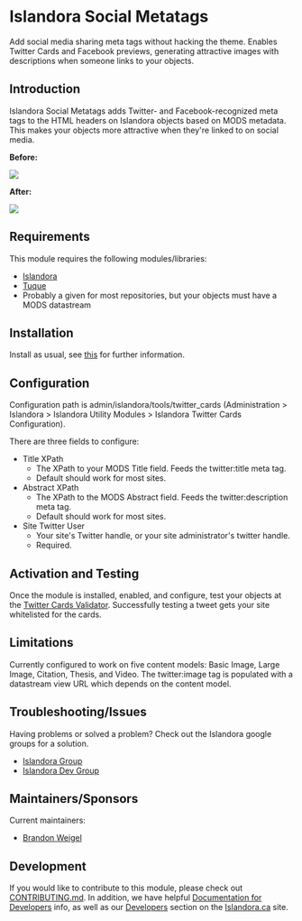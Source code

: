 # Islandora Social Metatags

Add social media sharing meta tags without hacking the theme. Enables Twitter Cards and Facebook previews, generating attractive images with descriptions when someone links to your objects.

## Introduction

Islandora Social Metatags adds Twitter- and Facebook-recognized meta tags to the HTML headers on Islandora objects based on MODS metadata. This makes your objects more attractive when they're linked to on social media.

**Before:**

![](https://s16.postimg.org/3mq40cwox/Screen_Shot_2016_08_31_at_9_23_35_AM.png)

**After:**

![](https://s16.postimg.org/6uuldeiyp/Screen_Shot_2016_08_31_at_9_24_14_AM.png)

## Requirements

This module requires the following modules/libraries:

* [Islandora](https://github.com/islandora/islandora)
* [Tuque](https://github.com/islandora/tuque)
* Probably a given for most repositories, but your objects must have a MODS datastream

## Installation

Install as usual, see [this](https://drupal.org/documentation/install/modules-themes/modules-7) for further information.

## Configuration

Configuration path is admin/islandora/tools/twitter_cards (Administration > Islandora > Islandora Utility Modules > Islandora Twitter Cards Configuration).

There are three fields to configure:

* Title XPath
   * The XPath to your MODS Title field. Feeds the twitter:title meta tag.
   * Default should work for most sites.
* Abstract XPath 
   * The XPath to the MODS Abstract field. Feeds the twitter:description meta tag.
   * Default should work for most sites.
* Site Twitter User
   * Your site's Twitter handle, or your site administrator's twitter handle.
   * Required.

## Activation and Testing

Once the module is installed, enabled, and configure, test your objects at the [Twitter Cards Validator](https://cards-dev.twitter.com/validator). Successfully testing a tweet gets your site whitelisted for the cards.

## Limitations

Currently configured to work on five content models: Basic Image, Large Image, Citation, Thesis, and Video.
The twitter:image tag is populated with a datastream view URL which depends on the content model. 

## Troubleshooting/Issues

Having problems or solved a problem? Check out the Islandora google groups for a solution.

* [Islandora Group](https://groups.google.com/forum/?hl=en&fromgroups#!forum/islandora)
* [Islandora Dev Group](https://groups.google.com/forum/?hl=en&fromgroups#!forum/islandora-dev)

## Maintainers/Sponsors

Current maintainers:

* [Brandon Weigel](https://github.com/bondjimbond)

## Development

If you would like to contribute to this module, please check out [CONTRIBUTING.md](CONTRIBUTING.md). In addition, we have helpful [Documentation for Developers](https://github.com/Islandora/islandora/wiki#wiki-documentation-for-developers) info, as well as our [Developers](http://islandora.ca/developers) section on the [Islandora.ca](http://islandora.ca) site.
   
   
